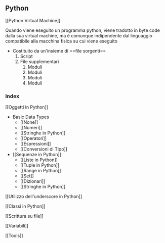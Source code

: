 ## Python

[[Python Virtual Machine]]

 Quando viene eseguito un programma python, viene tradotto in byte code dalla sua virtual machine, ma è comunque indipendente dal linguaggio compatibile alla macchina fisica su cui viene eseguito

- Costituito da un'insieme di ==file sorgenti==
	1. Script
	2. File supplementari
		1. Moduli
		2. Moduli
		3. Moduli
		4. Moduli

### Index

[[Oggetti in Python]]

- Basic Data Types
	- [[None]]
	- [[Numeri]]
	- [[Stringhe in Python]]
	- [[Operatori]]
	- [[Espressioni]]
	- [[Conversioni di Tipo]]
- [[Sequenze in Python]]
	- [[Liste in Python]]
	- [[Tuple in Python]]
	- [[Range in Python]]
	- [[Set]]
	- [[Dizionari]]
	- [[Stringhe in Python]]

[[Utilizzo dell'underscore in Python]]

[[Classi in Python]]

[[Scrittura su file]]

[[Variabili]]

[[Tools]]